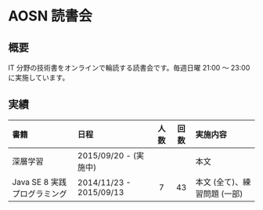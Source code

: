 # AOSN 読書会

## 概要

IT 分野の技術書をオンラインで輪読する読書会です。毎週日曜 21:00 〜 23:00 に実施しています。

## 実績

| 書籍                         | 日程                    |人数|回数| 実施内容                     |
|:-----------------------------|:------------------------|:--:|:--:|:-----------------------------|
| 深層学習                     | 2015/09/20 - (実施中)   |    |    | 本文                         |
| Java SE 8 実践プログラミング | 2014/11/23 - 2015/09/13 |  7 | 43 | 本文 (全て)、練習問題 (一部) |
